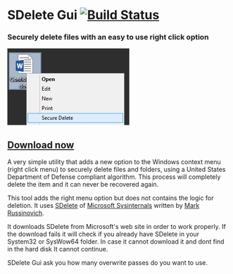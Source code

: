 SDelete Gui [![Build Status](https://ci.appveyor.com/api/projects/status/github/Tulpep/SDelete-Gui)](https://ci.appveyor.com/project/tulpep/SDelete-Gui)
===========

### Securely delete files with an easy to use right click option
![Gui](Screenshots/RightClick.png)

## [Download now](https://github.com/Tulpep/SDelete-Gui/releases/latest)


A very simple utility that adds a new option to the Windows context menu (right click menu) to securely delete files and folders, using a United States Department of Defense compliant algorithm. This process will completely delete the item and it can never be recovered again. 

This tool adds the right menu option but does not contains the logic for deletion. It uses [SDelete](http://technet.microsoft.com/en-us/sysinternals/bb897443.aspx) of [Microsoft Sysinternals](http://technet.microsoft.com/en-us/sysinternals/bb545021.aspx) written by [Mark Russinovich](http://blogs.technet.com/b/markrussinovich/). 

It downloads SDelete from Microsoft's web site in order to work properly. If the download fails it will check if you already have SDelete in your System32 or SysWow64 folder. In case it cannot download it and dont find in the hard disk It cannot continue.

SDelete Gui ask you how many overwrite passes do you want to use.
